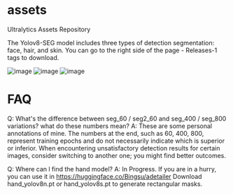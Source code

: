 # assets
Ultralytics Assets Repository

The Yolov8-SEG model includes three types of detection segmentation: face, hair, and skin.
You can go to the right side of the page - Releases-1 tags to download.

![image](https://github.com/hben35096/assets/assets/139383150/01fc279f-d44a-4f4b-a3e7-f64b3053e159)
![image](https://github.com/hben35096/assets/assets/139383150/056fbfad-2d06-46b2-9a3c-bc5045d66a62)
![image](https://github.com/hben35096/assets/assets/139383150/0e7c702c-163c-4050-b50b-91f2b8730c7d)

# FAQ
Q: What's the difference between seg_60 / seg2_60 and seg_400 / seg_800 variations? what do these numbers mean?
A: These are some personal annotations of mine. The numbers at the end, such as 60, 400, 800, represent training epochs and do not necessarily indicate which is superior or inferior. When encountering unsatisfactory detection results for certain images, consider switching to another one; you might find better outcomes.

Q: Where can l find the hand model?
A: In Progress. If you are in a hurry, you can use it in https://huggingface.co/Bingsu/adetailer
Download hand_yolov8n.pt or hand_yolov8s.pt to generate rectangular masks.
